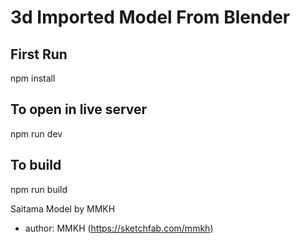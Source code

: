 # 3d Imported Model From Blender

## First Run
npm install

## To open in live server 
npm run dev 

## To build 
npm run build

Saitama Model by MMKH
* author:	MMKH (https://sketchfab.com/mmkh)

